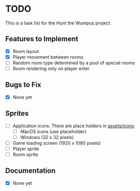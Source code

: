 # TODO

This is a task list for the Hunt the Wumpus project.

## Features to Implement

- [x] Room layout
- [x] Player movement between rooms
- [ ] Random room type determined by a pool of special rooms
- [ ] Room rendering only on player enter

## Bugs to Fix

- [x] None yet

## Sprites

- [ ] Application icons. There are place holders in [assets/icons](./assets/icons/)
  - [ ] MacOS icons (use placeholder)
  - [ ] Windows (32 x 32 pixels)
- [ ] Game loading screen (1920 x 1080 pixels)
- [ ] Player sprite
- [ ] Room sprite

## Documentation

- [x] None yet
